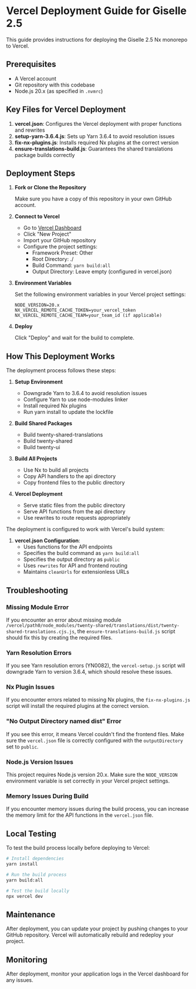 # Vercel Deployment Guide for Giselle 2.5

This guide provides instructions for deploying the Giselle 2.5 Nx monorepo to Vercel.

## Prerequisites

- A Vercel account
- Git repository with this codebase
- Node.js 20.x (as specified in `.nvmrc`)

## Key Files for Vercel Deployment

1. **vercel.json**: Configures the Vercel deployment with proper functions and rewrites
2. **setup-yarn-3.6.4.js**: Sets up Yarn 3.6.4 to avoid resolution issues
3. **fix-nx-plugins.js**: Installs required Nx plugins at the correct version
4. **ensure-translations-build.js**: Guarantees the shared translations package builds correctly

## Deployment Steps

1. **Fork or Clone the Repository**

   Make sure you have a copy of this repository in your own GitHub account.

2. **Connect to Vercel**

   - Go to [Vercel Dashboard](https://vercel.com/dashboard)
   - Click "New Project"
   - Import your GitHub repository
   - Configure the project settings:
     - Framework Preset: Other
     - Root Directory: ./
     - Build Command: `yarn build:all`
     - Output Directory: Leave empty (configured in vercel.json)

3. **Environment Variables**

   Set the following environment variables in your Vercel project settings:

   ```
   NODE_VERSION=20.x
   NX_VERCEL_REMOTE_CACHE_TOKEN=your_vercel_token
   NX_VERCEL_REMOTE_CACHE_TEAM=your_team_id (if applicable)
   ```

4. **Deploy**

   Click "Deploy" and wait for the build to complete.

## How This Deployment Works

The deployment process follows these steps:

1. **Setup Environment**
   - Downgrade Yarn to 3.6.4 to avoid resolution issues
   - Configure Yarn to use node-modules linker
   - Install required Nx plugins
   - Run yarn install to update the lockfile

2. **Build Shared Packages**
   - Build twenty-shared-translations
   - Build twenty-shared
   - Build twenty-ui

3. **Build All Projects**
   - Use Nx to build all projects
   - Copy API handlers to the api directory
   - Copy frontend files to the public directory

4. **Vercel Deployment**
   - Serve static files from the public directory
   - Serve API functions from the api directory
   - Use rewrites to route requests appropriately

The deployment is configured to work with Vercel's build system:

1. **vercel.json Configuration**:
   - Uses functions for the API endpoints
   - Specifies the build command as `yarn build:all`
   - Specifies the output directory as `public`
   - Uses `rewrites` for API and frontend routing
   - Maintains `cleanUrls` for extensionless URLs

## Troubleshooting

### Missing Module Error

If you encounter an error about missing module `/vercel/path0/node_modules/twenty-shared/translations/dist/twenty-shared-translations.cjs.js`, the `ensure-translations-build.js` script should fix this by creating the required files.

### Yarn Resolution Errors

If you see Yarn resolution errors (YN0082), the `vercel-setup.js` script will downgrade Yarn to version 3.6.4, which should resolve these issues.

### Nx Plugin Issues

If you encounter errors related to missing Nx plugins, the `fix-nx-plugins.js` script will install the required plugins at the correct version.

### "No Output Directory named dist" Error

If you see this error, it means Vercel couldn't find the frontend files. Make sure the `vercel.json` file is correctly configured with the `outputDirectory` set to `public`.

### Node.js Version Issues

This project requires Node.js version 20.x. Make sure the `NODE_VERSION` environment variable is set correctly in your Vercel project settings.

### Memory Issues During Build

If you encounter memory issues during the build process, you can increase the memory limit for the API functions in the `vercel.json` file.

## Local Testing

To test the build process locally before deploying to Vercel:

```bash
# Install dependencies
yarn install

# Run the build process
yarn build:all

# Test the build locally
npx vercel dev
```

## Maintenance

After deployment, you can update your project by pushing changes to your GitHub repository. Vercel will automatically rebuild and redeploy your project.

## Monitoring

After deployment, monitor your application logs in the Vercel dashboard for any issues.
